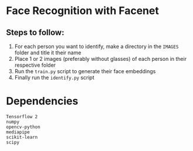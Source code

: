 # Face Recognition with Facenet 
## Steps to follow:
1. For each person you want to identify, make a directory in the ```IMAGES``` folder and title it their name
2. Place 1 or 2 images (preferably without glasses) of each person in their respective folder
3. Run the ```train.py``` script to generate their face embeddings
4. Finally run the ```identify.py``` script 

# Dependencies
```
Tensorflow 2
numpy
opencv-python
mediapipe
scikit-learn
scipy
```
